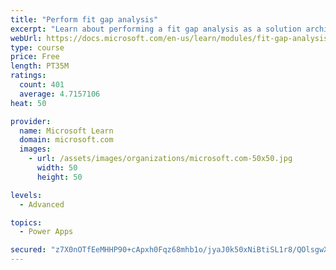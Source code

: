 ```yaml
---
title: "Perform fit gap analysis"
excerpt: "Learn about performing a fit gap analysis as a solution architect for Dynamics 365 and Microsoft Power Platform."
webUrl: https://docs.microsoft.com/en-us/learn/modules/fit-gap-analysis/
type: course
price: Free
length: PT35M
ratings:
  count: 401
  average: 4.7157106
heat: 50

provider:
  name: Microsoft Learn
  domain: microsoft.com
  images:
    - url: /assets/images/organizations/microsoft.com-50x50.jpg
      width: 50
      height: 50

levels:
  - Advanced

topics:
  - Power Apps

secured: "z7X0nOTfEeMHHP90+cApxh0Fqz68mhb1o/jyaJ0k50xNiBtiSL1r8/QOlsgwXW+XItrzeGcKlqBIKUdLqakvsOyr7LQshG62We+O9OEBXddQa/CXTZzwUpgg3FtXlHzUdOsgpZ3r4kuVwD9QHgLalTPlrZ9dYCWnT7rXVn9+EoKkohIFBvn+oq/JxqLlSqOifRLt6DwMkyCQjpO7o3n12EoSovJFNtGHgjWPqiDPKenEmwqXu8v04OHPIohZZx1TqDFF08xR92o8R/u0ILUyxqzNVTN3LBERJ1WMmJj4Q6x0569N/wsIkuszPVmX/+ZXAUO88dcB1/cxAMrb9HDxRjcTB6lV6RTyXwQug95NydVRieUBTUp0B8WqRxd7hF0fteQGwIaB5Bp5aXA2VUMDRwo5IxYD0pa9/sWSEoSNFWc=;236S04qom16dgcaDiI6ULQ=="
---
```


